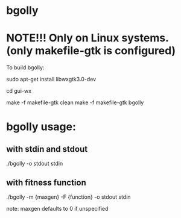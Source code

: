 # bgolly

# NOTE!!! Only on Linux systems. (only makefile-gtk is configured)
To build bgolly:

sudo apt-get install libwxgtk3.0-dev

cd gui-wx

make -f makefile-gtk clean
make -f makefile-gtk bgolly

# bgolly usage:

## with stdin and stdout
./bgolly -o stdout stdin

## with fitness function
./bgolly -m {maxgen} -F {function} -o stdout stdin

note: maxgen defaults to 0 if unspecified

